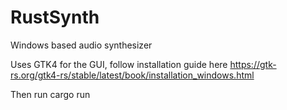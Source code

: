 # RustSynth

Windows based audio synthesizer 

Uses GTK4 for the GUI, follow installation guide here
https://gtk-rs.org/gtk4-rs/stable/latest/book/installation_windows.html

Then run cargo run